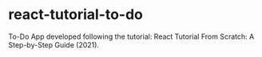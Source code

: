 # react-tutorial-to-do
To-Do App developed following the tutorial: React Tutorial From Scratch: A Step-by-Step Guide (2021).
